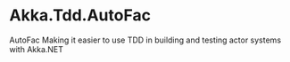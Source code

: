 # Akka.Tdd.AutoFac
AutoFac Making it easier to use TDD in building and testing actor systems with Akka.NET
